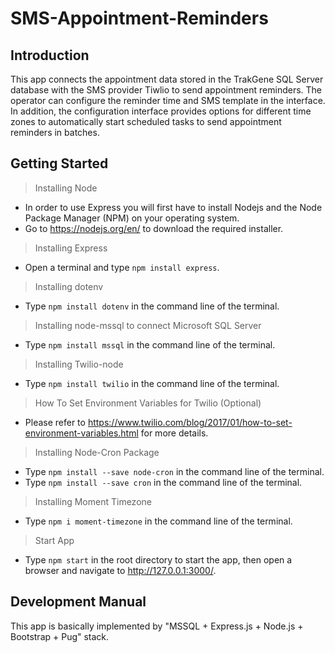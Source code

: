 # SMS-Appointment-Reminders

## Introduction
This app connects the appointment data stored in the TrakGene SQL Server database with the SMS provider Tiwlio to send appointment reminders. The operator can configure the reminder time and SMS template in the interface. In addition, the configuration interface provides options for different time zones to automatically start scheduled tasks to send appointment reminders in batches.

## Getting Started
> Installing Node
  - In order to use Express you will first have to install Nodejs and the Node Package Manager (NPM) on your operating system. 
  - Go to https://nodejs.org/en/ to download the required installer.

> Installing Express
  * Open a terminal and type `npm install express`.

> Installing dotenv
  * Type `npm install dotenv` in the command line of the terminal.

> Installing node-mssql to connect Microsoft SQL Server
  * Type `npm install mssql` in the command line of the terminal.

> Installing Twilio-node
  * Type `npm install twilio` in the command line of the terminal.

> How To Set Environment Variables for Twilio (Optional)
  * Please refer to https://www.twilio.com/blog/2017/01/how-to-set-environment-variables.html for more details.

> Installing Node-Cron Package
  * Type `npm install --save node-cron` in the command line of the terminal.
  * Type `npm install --save cron` in the command line of the terminal.

> Installing Moment Timezone
  * Type `npm i moment-timezone` in the command line of the terminal.

> Start App
  * Type `npm start` in the root directory to start the app, then open a browser and navigate to http://127.0.0.1:3000/.

## Development Manual
This app is basically implemented by "MSSQL + Express.js + Node.js + Bootstrap + Pug" stack.


